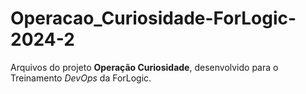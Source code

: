 # Operacao_Curiosidade-ForLogic-2024-2
Arquivos do projeto **Operação Curiosidade**, desenvolvido para o Treinamento *DevOps* da ForLogic.
